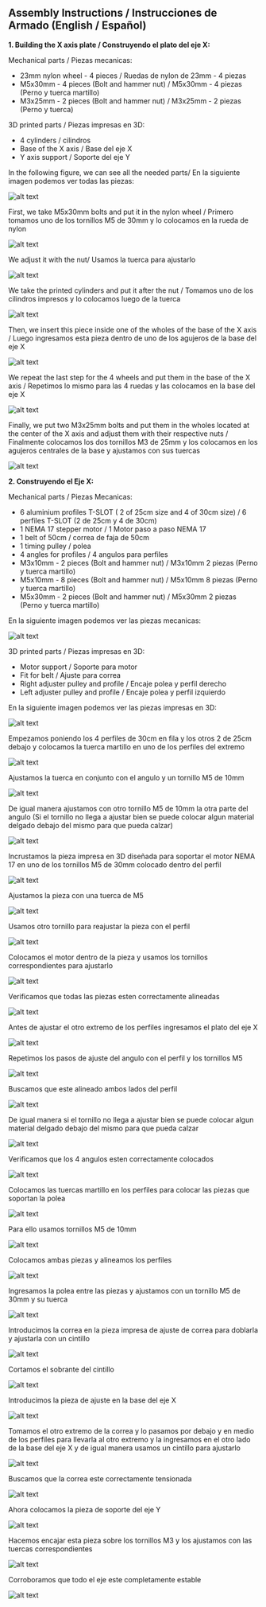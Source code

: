 ## Assembly Instructions / Instrucciones de Armado (English / Español) ##

**1. Building the X axis plate / Construyendo el plato del eje X:**

Mechanical parts / Piezas mecanicas:

- 23mm nylon wheel - 4 pieces               / Ruedas de nylon de 23mm - 4 piezas
- M5x30mm - 4 pieces (Bolt and hammer nut)  / M5x30mm - 4 piezas (Perno y tuerca martillo) 
- M3x25mm - 2 pieces (Bolt and hammer nut)  / M3x25mm - 2 piezas (Perno y tuerca)          

3D printed parts / Piezas impresas en 3D:
- 4 cylinders         / cilindros 
- Base of the X axis  / Base del eje X
- Y axis support      / Soporte del eje Y 

In the following figure, we can see all the needed parts/ En la siguiente imagen podemos ver todas las piezas:

![alt text](https://raw.githubusercontent.com/FOSH-following-demand/Micro_Manipulator/master/documentation/building/Fig.%2025.jpeg)

First, we take M5x30mm bolts and put it in the nylon wheel / Primero tomamos uno de los tornillos M5 de 30mm y lo colocamos en la rueda de nylon

![alt text](https://raw.githubusercontent.com/FOSH-following-demand/Micro_Manipulator/master/documentation/building/Fig.%2026..jpeg)

We adjust it with the nut/ Usamos la tuerca para ajustarlo 

![alt text](https://raw.githubusercontent.com/FOSH-following-demand/Micro_Manipulator/master/documentation/building/Fig.%2027..jpeg)

We take the printed cylinders and put it after the nut / Tomamos uno de los cilindros impresos y lo colocamos luego de la tuerca

![alt text](https://raw.githubusercontent.com/FOSH-following-demand/Micro_Manipulator/master/documentation/building/Fig.%2028..jpeg)

Then, we insert this piece inside one of the wholes of the base of the X axis / Luego ingresamos esta pieza dentro de uno de los agujeros de la base del eje X

![alt text](https://raw.githubusercontent.com/FOSH-following-demand/Micro_Manipulator/master/documentation/building/Fig.%2029..jpeg)

We repeat the last step for the 4 wheels and put them in the base of the X axis / Repetimos lo mismo para las 4 ruedas y las colocamos en la base del eje X

![alt text](https://raw.githubusercontent.com/FOSH-following-demand/Micro_Manipulator/master/documentation/building/Fig.%2030..jpeg)

Finally, we put two M3x25mm bolts and put them in the wholes located at the center of the X axis and adjust them with their respective nuts / Finalmente colocamos los dos tornillos M3 de 25mm y los colocamos en los agujeros centrales de la base y ajustamos con sus tuercas

![alt text](https://raw.githubusercontent.com/FOSH-following-demand/Micro_Manipulator/master/documentation/building/Fig.%2031..jpeg)


**2. Construyendo el Eje X:**

Mechanical parts / Piezas Mecanicas:

- 6 aluminium profiles T-SLOT ( 2 of 25cm size and 4 of 30cm size) /  6 perfiles T-SLOT (2 de 25cm y 4 de 30cm)
- 1 NEMA 17 stepper motor / 1 Motor paso a paso NEMA 17
- 1 belt of 50cm / correa de faja de 50cm
- 1 timing pulley / polea
- 4 angles for profiles / 4 angulos para perfiles
- M3x10mm - 2 pieces (Bolt and hammer nut) / M3x10mm 2 piezas (Perno y tuerca martillo)
- M5x10mm - 8 pieces (Bolt and hammer nut) / M5x10mm 8 piezas (Perno y tuerca martillo)
- M5x30mm - 2 pieces (Bolt and hammer nut) / M5x30mm 2 piezas (Perno y tuerca martillo)

En la siguiente imagen podemos ver las piezas mecanicas:

![alt text](https://raw.githubusercontent.com/FOSH-following-demand/Micro_Manipulator/master/documentation/building/Fig.1.jpeg)

3D printed parts / Piezas impresas en 3D:

- Motor support / Soporte para motor
- Fit for belt / Ajuste para correa
- Right adjuster pulley and profile / Encaje polea y perfil derecho
- Left adjuster pulley and profile / Encaje polea y perfil izquierdo

En la siguiente imagen podemos ver las piezas impresas en 3D:

![alt text](https://raw.githubusercontent.com/FOSH-following-demand/Micro_Manipulator/master/documentation/building/Fig.%2024..jpeg)

Empezamos poniendo los 4 perfiles de 30cm en fila y los otros 2 de 25cm debajo y colocamos la tuerca martillo en uno de los perfiles del extremo 

![alt text](https://raw.githubusercontent.com/FOSH-following-demand/Micro_Manipulator/master/documentation/building/Fig.%202..jpeg)

Ajustamos la tuerca en conjunto con el angulo y un tornillo M5 de 10mm 

![alt text](https://raw.githubusercontent.com/FOSH-following-demand/Micro_Manipulator/master/documentation/building/Fig.%203..jpeg)

De igual manera ajustamos con otro tornillo M5 de 10mm la otra parte del angulo (Si el tornillo no llega a ajustar bien se puede colocar algun material delgado debajo del mismo para que pueda calzar)

![alt text](https://raw.githubusercontent.com/FOSH-following-demand/Micro_Manipulator/master/documentation/building/Fig.4..jpeg)

Incrustamos la pieza impresa en 3D diseñada para soportar el motor NEMA 17 en uno de los tornillos M5 de 30mm colocado dentro del perfil

![alt text](https://raw.githubusercontent.com/FOSH-following-demand/Micro_Manipulator/master/documentation/building/Fig.%206..jpeg)

Ajustamos la pieza con una tuerca de M5

![alt text](https://raw.githubusercontent.com/FOSH-following-demand/Micro_Manipulator/master/documentation/building/FIG5.jpeg)

Usamos otro tornillo para reajustar la pieza con el perfil 

![alt text](https://raw.githubusercontent.com/FOSH-following-demand/Micro_Manipulator/master/documentation/building/Fig.7..jpeg)

Colocamos el motor dentro de la pieza y usamos los tornillos correspondientes para ajustarlo

![alt text](https://raw.githubusercontent.com/FOSH-following-demand/Micro_Manipulator/master/documentation/building/Fig.8..jpeg)

Verificamos que todas las piezas esten correctamente alineadas

![alt text](https://raw.githubusercontent.com/FOSH-following-demand/Micro_Manipulator/master/documentation/building/Fig.9..jpeg)

Antes de ajustar el otro extremo de los perfiles ingresamos el plato del eje X 

![alt text](https://raw.githubusercontent.com/FOSH-following-demand/Micro_Manipulator/master/documentation/building/Fig.10..jpeg)

Repetimos los pasos de ajuste del angulo con el perfil y los tornillos M5

![alt text](https://raw.githubusercontent.com/FOSH-following-demand/Micro_Manipulator/master/documentation/building/Fig.11..jpeg)

Buscamos que este alineado ambos lados del perfil 

![alt text](https://raw.githubusercontent.com/FOSH-following-demand/Micro_Manipulator/master/documentation/building/Fig.12..jpeg)

De igual manera si el tornillo no llega a ajustar bien se puede colocar algun material delgado debajo del mismo para que pueda calzar

![alt text](https://raw.githubusercontent.com/FOSH-following-demand/Micro_Manipulator/master/documentation/building/Fig.13.jpeg)

Verificamos que los 4 angulos esten correctamente colocados

![alt text](https://raw.githubusercontent.com/FOSH-following-demand/Micro_Manipulator/master/documentation/building/Fig.14..jpeg)

Colocamos las tuercas martillo en los perfiles para colocar las piezas que soportan la polea

![alt text](https://raw.githubusercontent.com/FOSH-following-demand/Micro_Manipulator/master/documentation/building/Fig.15..jpeg)

Para ello usamos tornillos M5 de 10mm

![alt text](https://raw.githubusercontent.com/FOSH-following-demand/Micro_Manipulator/master/documentation/building/Fig.16..jpeg)

Colocamos ambas piezas y alineamos los perfiles

![alt text](https://raw.githubusercontent.com/FOSH-following-demand/Micro_Manipulator/master/documentation/building/Fig.17..jpeg)

Ingresamos la polea entre las piezas y ajustamos con un tornillo M5 de 30mm y su tuerca

![alt text](https://raw.githubusercontent.com/FOSH-following-demand/Micro_Manipulator/master/documentation/building/Fig.%2019.jpeg)

Introducimos la correa en la pieza impresa de ajuste de correa para doblarla y ajustarla con un cintillo

![alt text](https://raw.githubusercontent.com/FOSH-following-demand/Micro_Manipulator/master/documentation/building/Fig.%2020..jpeg)

Cortamos el sobrante del cintillo

![alt text](https://raw.githubusercontent.com/FOSH-following-demand/Micro_Manipulator/master/documentation/building/Fig.%2021..jpeg)

Introducimos la pieza de ajuste en la base del eje X

![alt text](https://raw.githubusercontent.com/FOSH-following-demand/Micro_Manipulator/master/documentation/building/Fig.%2022..jpeg)

Tomamos el otro extremo de la correa y lo pasamos por debajo y en medio de los perfiles para llevarla al otro extremo y la ingresamos en el otro lado de la base del eje X y de igual manera usamos un cintillo para ajustarlo

![alt text](https://raw.githubusercontent.com/FOSH-following-demand/Micro_Manipulator/master/documentation/building/FIG25.jpeg)

Buscamos que la correa este correctamente tensionada 

![alt text](https://raw.githubusercontent.com/FOSH-following-demand/Micro_Manipulator/master/documentation/building/Fig.23..jpeg)

Ahora colocamos la pieza de soporte del eje Y

![alt text](https://raw.githubusercontent.com/FOSH-following-demand/Micro_Manipulator/master/documentation/building/Fig.%2032..jpeg)

Hacemos encajar esta pieza sobre los tornillos M3 y los ajustamos con las tuercas correspondientes

![alt text](https://raw.githubusercontent.com/FOSH-following-demand/Micro_Manipulator/master/documentation/building/Fig.%2033..jpeg)

Corroboramos que todo el eje este completamente estable

![alt text](https://raw.githubusercontent.com/FOSH-following-demand/Micro_Manipulator/master/documentation/building/Fig.%2034..jpeg)

